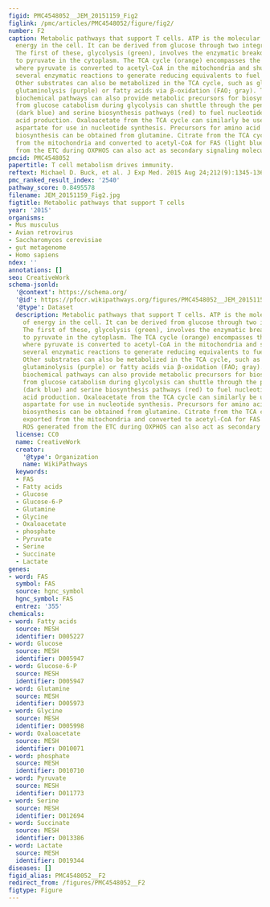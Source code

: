 ```yaml
---
figid: PMC4548052__JEM_20151159_Fig2
figlink: /pmc/articles/PMC4548052/figure/fig2/
number: F2
caption: Metabolic pathways that support T cells. ATP is the molecular currency of
  energy in the cell. It can be derived from glucose through two integrated pathways.
  The first of these, glycolysis (green), involves the enzymatic breakdown of glucose
  to pyruvate in the cytoplasm. The TCA cycle (orange) encompasses the second pathway,
  where pyruvate is converted to acetyl-CoA in the mitochondria and shuttled through
  several enzymatic reactions to generate reducing equivalents to fuel OXPHOS (brown).
  Other substrates can also be metabolized in the TCA cycle, such as glutamine via
  glutaminolysis (purple) or fatty acids via β-oxidation (FAO; gray). These connected
  biochemical pathways can also provide metabolic precursors for biosynthesis. Intermediates
  from glucose catabolism during glycolysis can shuttle through the pentose phosphate
  (dark blue) and serine biosynthesis pathways (red) to fuel nucleotide and amino
  acid production. Oxaloacetate from the TCA cycle can similarly be used to generate
  aspartate for use in nucleotide synthesis. Precursors for amino acid and nucleotide
  biosynthesis can be obtained from glutamine. Citrate from the TCA cycle can be exported
  from the mitochondria and converted to acetyl-CoA for FAS (light blue). ROS generated
  from the ETC during OXPHOS can also act as secondary signaling molecules.
pmcid: PMC4548052
papertitle: T cell metabolism drives immunity.
reftext: Michael D. Buck, et al. J Exp Med. 2015 Aug 24;212(9):1345-1360.
pmc_ranked_result_index: '2540'
pathway_score: 0.8495578
filename: JEM_20151159_Fig2.jpg
figtitle: Metabolic pathways that support T cells
year: '2015'
organisms:
- Mus musculus
- Avian retrovirus
- Saccharomyces cerevisiae
- gut metagenome
- Homo sapiens
ndex: ''
annotations: []
seo: CreativeWork
schema-jsonld:
  '@context': https://schema.org/
  '@id': https://pfocr.wikipathways.org/figures/PMC4548052__JEM_20151159_Fig2.html
  '@type': Dataset
  description: Metabolic pathways that support T cells. ATP is the molecular currency
    of energy in the cell. It can be derived from glucose through two integrated pathways.
    The first of these, glycolysis (green), involves the enzymatic breakdown of glucose
    to pyruvate in the cytoplasm. The TCA cycle (orange) encompasses the second pathway,
    where pyruvate is converted to acetyl-CoA in the mitochondria and shuttled through
    several enzymatic reactions to generate reducing equivalents to fuel OXPHOS (brown).
    Other substrates can also be metabolized in the TCA cycle, such as glutamine via
    glutaminolysis (purple) or fatty acids via β-oxidation (FAO; gray). These connected
    biochemical pathways can also provide metabolic precursors for biosynthesis. Intermediates
    from glucose catabolism during glycolysis can shuttle through the pentose phosphate
    (dark blue) and serine biosynthesis pathways (red) to fuel nucleotide and amino
    acid production. Oxaloacetate from the TCA cycle can similarly be used to generate
    aspartate for use in nucleotide synthesis. Precursors for amino acid and nucleotide
    biosynthesis can be obtained from glutamine. Citrate from the TCA cycle can be
    exported from the mitochondria and converted to acetyl-CoA for FAS (light blue).
    ROS generated from the ETC during OXPHOS can also act as secondary signaling molecules.
  license: CC0
  name: CreativeWork
  creator:
    '@type': Organization
    name: WikiPathways
  keywords:
  - FAS
  - Fatty acids
  - Glucose
  - Glucose-6-P
  - Glutamine
  - Glycine
  - Oxaloacetate
  - phosphate
  - Pyruvate
  - Serine
  - Succinate
  - Lactate
genes:
- word: FAS
  symbol: FAS
  source: hgnc_symbol
  hgnc_symbol: FAS
  entrez: '355'
chemicals:
- word: Fatty acids
  source: MESH
  identifier: D005227
- word: Glucose
  source: MESH
  identifier: D005947
- word: Glucose-6-P
  source: MESH
  identifier: D005947
- word: Glutamine
  source: MESH
  identifier: D005973
- word: Glycine
  source: MESH
  identifier: D005998
- word: Oxaloacetate
  source: MESH
  identifier: D010071
- word: phosphate
  source: MESH
  identifier: D010710
- word: Pyruvate
  source: MESH
  identifier: D011773
- word: Serine
  source: MESH
  identifier: D012694
- word: Succinate
  source: MESH
  identifier: D013386
- word: Lactate
  source: MESH
  identifier: D019344
diseases: []
figid_alias: PMC4548052__F2
redirect_from: /figures/PMC4548052__F2
figtype: Figure
---
```

